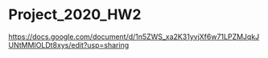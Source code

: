 # Project_2020_HW2
https://docs.google.com/document/d/1n5ZWS_xa2K31yvjXf6w71LPZMJqkJUNtMMIOLDt8xys/edit?usp=sharing
